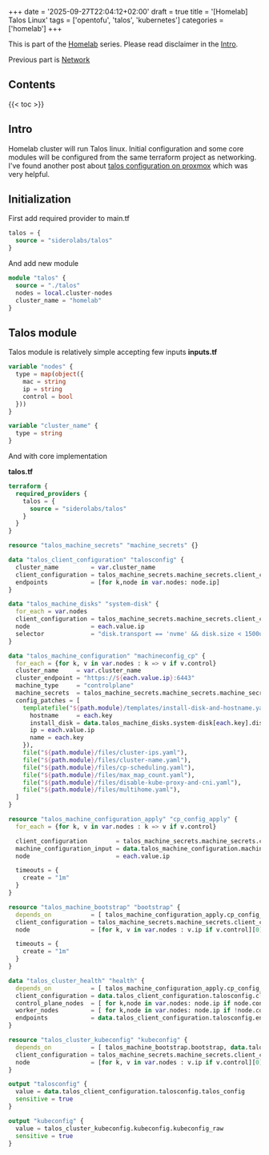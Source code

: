 +++
date = '2025-09-27T22:04:12+02:00'
draft = true
title = '[Homelab] Talos Linux'
tags = ['opentofu', 'talos', 'kubernetes']
categories = ['homelab']
+++

This is part of the [Homelab](/categories/homelab/) series. Please read disclaimer in the [Intro](/posts/homelab/).

Previous part is [Network](/posts/network/)

## Contents

{{< toc >}}

## Intro

Homelab cluster will run Talos linux. Initial configuration and some core modules will be configured from the same terraform project as networking. I've found another post about [talos configuration on proxmox](https://olav.ninja/talos-cluster-on-proxmox-with-terraform) which was very helpful.

## Initialization

First add required provider to main.tf
```terraform
talos = {
  source = "siderolabs/talos"
}
```

And add new module 
```terraform
module "talos" {
  source = "./talos"
  nodes = local.cluster-nodes
  cluster_name = "homelab"
}
```

## Talos module

Talos module is relatively simple accepting few inputs
**inputs.tf**
```terraform
variable "nodes" {
  type = map(object({
    mac = string
    ip = string
    control = bool
  }))
}

variable "cluster_name" {
  type = string
}
```

And with core implementation

**talos.tf**
```terraform
terraform {
  required_providers {
    talos = {
      source = "siderolabs/talos"
    }
  }
}

resource "talos_machine_secrets" "machine_secrets" {}

data "talos_client_configuration" "talosconfig" {
  cluster_name         = var.cluster_name
  client_configuration = talos_machine_secrets.machine_secrets.client_configuration
  endpoints            = [for k,node in var.nodes: node.ip]
}

data "talos_machine_disks" "system-disk" {
  for_each = var.nodes
  client_configuration = talos_machine_secrets.machine_secrets.client_configuration
  node                 = each.value.ip
  selector             = "disk.transport == 'nvme' && disk.size < 1500u * GB"
}

data "talos_machine_configuration" "machineconfig_cp" {
  for_each = {for k, v in var.nodes : k => v if v.control}
  cluster_name     = var.cluster_name
  cluster_endpoint = "https://${each.value.ip}:6443"
  machine_type     = "controlplane"
  machine_secrets  = talos_machine_secrets.machine_secrets.machine_secrets
  config_patches = [
    templatefile("${path.module}/templates/install-disk-and-hostname.yaml.tmpl", {
      hostname     = each.key
      install_disk = data.talos_machine_disks.system-disk[each.key].disks[0].dev_path
      ip = each.value.ip
      name = each.key
    }),
    file("${path.module}/files/cluster-ips.yaml"),
    file("${path.module}/files/cluster-name.yaml"),
    file("${path.module}/files/cp-scheduling.yaml"),
    file("${path.module}/files/max_map_count.yaml"),
    file("${path.module}/files/disable-kube-proxy-and-cni.yaml"),
    file("${path.module}/files/multihome.yaml"),
  ]
}

resource "talos_machine_configuration_apply" "cp_config_apply" {
  for_each = {for k, v in var.nodes : k => v if v.control}

  client_configuration        = talos_machine_secrets.machine_secrets.client_configuration
  machine_configuration_input = data.talos_machine_configuration.machineconfig_cp[each.key].machine_configuration
  node                        = each.value.ip

  timeouts = {
    create = "1m"
  }
}

resource "talos_machine_bootstrap" "bootstrap" {
  depends_on           = [ talos_machine_configuration_apply.cp_config_apply ]
  client_configuration = talos_machine_secrets.machine_secrets.client_configuration
  node                 = [for k, v in var.nodes : v.ip if v.control][0]

  timeouts = {
    create = "1m"
  }
}

data "talos_cluster_health" "health" {
  depends_on           = [ talos_machine_configuration_apply.cp_config_apply ]
  client_configuration = data.talos_client_configuration.talosconfig.client_configuration
  control_plane_nodes  = [ for k,node in var.nodes: node.ip if node.control ]
  worker_nodes         = [ for k,node in var.nodes: node.ip if !node.control ]
  endpoints            = data.talos_client_configuration.talosconfig.endpoints
}

resource "talos_cluster_kubeconfig" "kubeconfig" {
  depends_on           = [ talos_machine_bootstrap.bootstrap, data.talos_cluster_health.health ]
  client_configuration = talos_machine_secrets.machine_secrets.client_configuration
  node                 = [for k, v in var.nodes : v.ip if v.control][0]
}

output "talosconfig" {
  value = data.talos_client_configuration.talosconfig.talos_config
  sensitive = true
}

output "kubeconfig" {
  value = talos_cluster_kubeconfig.kubeconfig.kubeconfig_raw
  sensitive = true
}
```